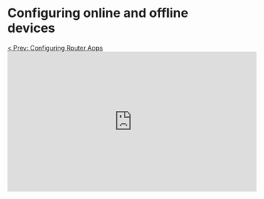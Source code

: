 # Configuring online and offline devices

<div style='text-align:left;'><a href="/tutorials/configuring-user-modules.html">< Prev: Configuring Router Apps</a></div>
<iframe width="560" height="315" src="https://www.youtube.com/embed/VvLr1arO3EI" frameborder="0" allow="accelerometer; autoplay; encrypted-media; gyroscope; picture-in-picture" allowfullscreen></iframe>